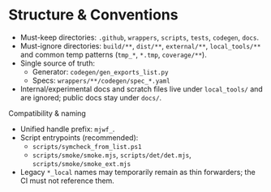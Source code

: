 # Structure & Conventions

- Must-keep directories: `.github`, `wrappers`, `scripts`, `tests`, `codegen`, `docs`.
- Must-ignore directories: `build/**`, `dist/**`, `external/**`, `local_tools/**` and common temp patterns (`tmp_*`, `*.tmp`, `coverage/**`).
- Single source of truth:
  - Generator: `codegen/gen_exports_list.py`
  - Specs: `wrappers/**/codegen/spec_*.yaml`
- Internal/experimental docs and scratch files live under `local_tools/` and are ignored; public docs stay under `docs/`.

Compatibility & naming
- Unified handle prefix: `mjwf_`.
- Script entrypoints (recommended):
  - `scripts/symcheck_from_list.ps1`
  - `scripts/smoke/smoke.mjs`, `scripts/det/det.mjs`, `scripts/smoke/smoke_ext.mjs`
- Legacy `*_local` names may temporarily remain as thin forwarders; the CI must not reference them.

